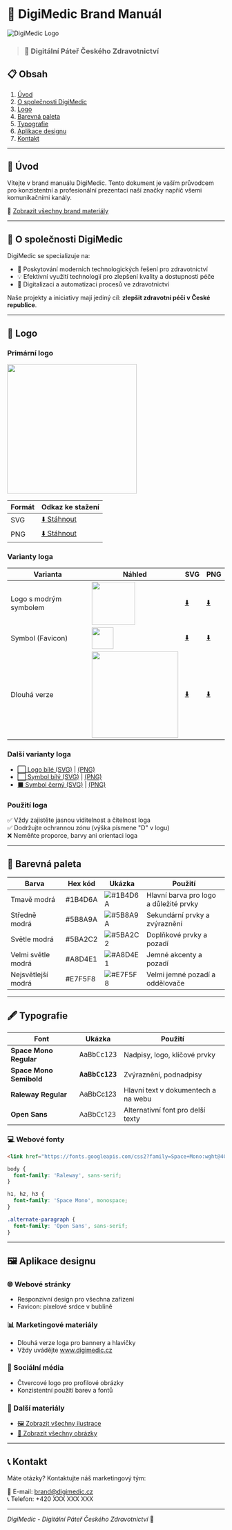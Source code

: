 # 🏥 DigiMedic Brand Manuál

![DigiMedic Logo](https://github.com/DigiMedic/Brand-manual-DigiMedic/raw/46d4b0545079ec36e55860bd58feb5037df29a44/Brand%20materials/logo/png/logo-blue.png)

> ### 💙 Digitální Páteř Českého Zdravotnictví

## 📋 Obsah
1. [Úvod](#úvod)
2. [O společnosti DigiMedic](#o-společnosti-digimedic)
3. [Logo](#logo)
4. [Barevná paleta](#barevná-paleta)
5. [Typografie](#typografie)
6. [Aplikace designu](#aplikace-designu)
7. [Kontakt](#kontakt)

---

## 🌟 Úvod

Vítejte v brand manuálu DigiMedic. Tento dokument je vaším průvodcem pro konzistentní a profesionální prezentaci naší značky napříč všemi komunikačními kanály.

📁 [Zobrazit všechny brand materiály](https://github.com/DigiMedic/Brand-manual-DigiMedic/tree/46d4b0545079ec36e55860bd58feb5037df29a44/Brand%20materials)

---

## 🏢 O společnosti DigiMedic

DigiMedic se specializuje na:
- 🚀 Poskytování moderních technologických řešení pro zdravotnictví
- 💡 Efektivní využití technologií pro zlepšení kvality a dostupnosti péče
- 🔬 Digitalizaci a automatizaci procesů ve zdravotnictví

Naše projekty a iniciativy mají jediný cíl: **zlepšit zdravotní péči v České republice**.

---

## 🎨 Logo

### Primární logo
<img src="https://github.com/DigiMedic/Brand-manual-DigiMedic/raw/46d4b0545079ec36e55860bd58feb5037df29a44/Brand%20materials/logo/png/logo-black.png" width="300">

| Formát | Odkaz ke stažení |
|--------|------------------|
| SVG    | [⬇️ Stáhnout](https://github.com/DigiMedic/Brand-manual-DigiMedic/raw/46d4b0545079ec36e55860bd58feb5037df29a44/Brand%20materials/logo/svg/logo-black.svg) |
| PNG    | [⬇️ Stáhnout](https://github.com/DigiMedic/Brand-manual-DigiMedic/raw/46d4b0545079ec36e55860bd58feb5037df29a44/Brand%20materials/logo/png/logo-black.png) |

### Varianty loga

| Varianta | Náhled | SVG | PNG |
|----------|--------|-----|-----|
| Logo s modrým symbolem | <img src="https://github.com/DigiMedic/Brand-manual-DigiMedic/raw/46d4b0545079ec36e55860bd58feb5037df29a44/Brand%20materials/logo/png/logo-blue.png" width="100"> | [⬇️](https://github.com/DigiMedic/Brand-manual-DigiMedic/raw/46d4b0545079ec36e55860bd58feb5037df29a44/Brand%20materials/logo/svg/logo-blue.svg) | [⬇️](https://github.com/DigiMedic/Brand-manual-DigiMedic/raw/46d4b0545079ec36e55860bd58feb5037df29a44/Brand%20materials/logo/png/logo-blue.png) |
| Symbol (Favicon) | <img src="https://github.com/DigiMedic/Brand-manual-DigiMedic/raw/46d4b0545079ec36e55860bd58feb5037df29a44/Brand%20materials/logo/png/symbol-blue.png" width="50"> | [⬇️](https://github.com/DigiMedic/Brand-manual-DigiMedic/raw/46d4b0545079ec36e55860bd58feb5037df29a44/Brand%20materials/logo/svg/symbol-blue.svg) | [⬇️](https://github.com/DigiMedic/Brand-manual-DigiMedic/raw/46d4b0545079ec36e55860bd58feb5037df29a44/Brand%20materials/logo/png/symbol-blue.png) |
| Dlouhá verze | <img src="https://github.com/DigiMedic/Brand-manual-DigiMedic/raw/46d4b0545079ec36e55860bd58feb5037df29a44/Brand%20materials/logo/png/logo-long.png" width="200"> | [⬇️](https://github.com/DigiMedic/Brand-manual-DigiMedic/raw/46d4b0545079ec36e55860bd58feb5037df29a44/Brand%20materials/logo/svg/logo-long.svg) | [⬇️](https://github.com/DigiMedic/Brand-manual-DigiMedic/raw/46d4b0545079ec36e55860bd58feb5037df29a44/Brand%20materials/logo/png/logo-long.png) |

### Další varianty loga
- [⬜ Logo bílé (SVG)](https://github.com/DigiMedic/Brand-manual-DigiMedic/raw/46d4b0545079ec36e55860bd58feb5037df29a44/Brand%20materials/logo/svg/logo-white.svg) | [(PNG)](https://github.com/DigiMedic/Brand-manual-DigiMedic/raw/46d4b0545079ec36e55860bd58feb5037df29a44/Brand%20materials/logo/png/logo-white.png)
- [⬜ Symbol bílý (SVG)](https://github.com/DigiMedic/Brand-manual-DigiMedic/raw/46d4b0545079ec36e55860bd58feb5037df29a44/Brand%20materials/logo/svg/symbol-white.svg) | [(PNG)](https://github.com/DigiMedic/Brand-manual-DigiMedic/raw/46d4b0545079ec36e55860bd58feb5037df29a44/Brand%20materials/logo/png/symbol-white.png)
- [⬛ Symbol černý (SVG)](https://github.com/DigiMedic/Brand-manual-DigiMedic/raw/46d4b0545079ec36e55860bd58feb5037df29a44/Brand%20materials/logo/svg/symbol-black.svg) | [(PNG)](https://github.com/DigiMedic/Brand-manual-DigiMedic/raw/46d4b0545079ec36e55860bd58feb5037df29a44/Brand%20materials/logo/png/symbol-black.png)

### Použití loga
✅ Vždy zajistěte jasnou viditelnost a čitelnost loga<br>
✅ Dodržujte ochrannou zónu (výška písmene "D" v logu)<br>
❌ Neměňte proporce, barvy ani orientaci loga

---

## 🎨 Barevná paleta

| Barva | Hex kód | Ukázka | Použití |
|-------|---------|--------|---------|
| Tmavě modrá | #1B4D6A | ![#1B4D6A](https://via.placeholder.com/50x30/1B4D6A/FFFFFF?text=+) | Hlavní barva pro logo a důležité prvky |
| Středně modrá | #5B8A9A | ![#5B8A9A](https://via.placeholder.com/50x30/5B8A9A/FFFFFF?text=+) | Sekundární prvky a zvýraznění |
| Světle modrá | #5BA2C2 | ![#5BA2C2](https://via.placeholder.com/50x30/5BA2C2/FFFFFF?text=+) | Doplňkové prvky a pozadí |
| Velmi světle modrá | #A8D4E1 | ![#A8D4E1](https://via.placeholder.com/50x30/A8D4E1/000000?text=+) | Jemné akcenty a pozadí |
| Nejsvětlejší modrá | #E7F5F8 | ![#E7F5F8](https://via.placeholder.com/50x30/E7F5F8/000000?text=+) | Velmi jemné pozadí a oddělovače |

---

## 🖋 Typografie

| Font | Ukázka | Použití |
|------|--------|---------|
| **Space Mono Regular** | <span style="font-family: 'Space Mono', monospace;">AaBbCc123</span> | Nadpisy, logo, klíčové prvky |
| **Space Mono Semibold** | <span style="font-family: 'Space Mono', monospace; font-weight: 600;">AaBbCc123</span> | Zvýraznění, podnadpisy |
| **Raleway Regular** | <span style="font-family: Raleway, sans-serif;">AaBbCc123</span> | Hlavní text v dokumentech a na webu |
| **Open Sans** | <span style="font-family: 'Open Sans', sans-serif;">AaBbCc123</span> | Alternativní font pro delší texty |

### 💻 Webové fonty

```html
<link href="https://fonts.googleapis.com/css2?family=Space+Mono:wght@400;700&family=Raleway&family=Open+Sans&display=swap" rel="stylesheet">
```

```css
body {
  font-family: 'Raleway', sans-serif;
}

h1, h2, h3 {
  font-family: 'Space Mono', monospace;
}

.alternate-paragraph {
  font-family: 'Open Sans', sans-serif;
}
```

---

## 🖼 Aplikace designu

### 🌐 Webové stránky
- Responzivní design pro všechna zařízení
- Favicon: pixelové srdce v bublině

### 📊 Marketingové materiály
- Dlouhá verze loga pro bannery a hlavičky
- Vždy uvádějte www.digimedic.cz

### 📱 Sociální média
- Čtvercové logo pro profilové obrázky
- Konzistentní použití barev a fontů

### 🎨 Další materiály
- [🖼 Zobrazit všechny ilustrace](https://github.com/DigiMedic/Brand-manual-DigiMedic/tree/46d4b0545079ec36e55860bd58feb5037df29a44/Brand%20materials/illustrations)
- [📸 Zobrazit všechny obrázky](https://github.com/DigiMedic/Brand-manual-DigiMedic/tree/46d4b0545079ec36e55860bd58feb5037df29a44/Brand%20materials/images)

---

## 📞 Kontakt

Máte otázky? Kontaktujte náš marketingový tým:

📧 E-mail: brand@digimedic.cz<br>
📞 Telefon: +420 XXX XXX XXX

---

*DigiMedic - Digitální Páteř Českého Zdravotnictví* 💙

